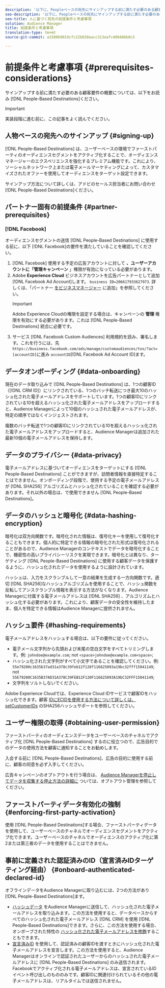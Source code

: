 ```yaml
---
description: '以下に、Peopleベースの宛先にサインアップする前に満たす必要のある顧客要件の概要を示します。  '
seo-description: '以下に、Peopleベースの宛先にサインアップする前に満たす必要のある顧客要件の概要を示します。  '
seo-title: 人に基づく宛先の前提条件と考慮事項
solution: Audience Manager
title: 前提条件と考慮事項
translation-type: tm+mt
source-git-commit: a3380b9019cfc22b020aacc313eafc409486b0c5

---
```



# 前提条件と考慮事項 {#prerequisites-considerations}

サインアップする前に満たす必要のある顧客要件の概要については、以下をお読み [!DNL People-Based Destinations]ください。

>[!IMPORTANT]
> 実装段階に進む前に、この記事をよく読んでください。

## 人物ベースの宛先へのサインアップ {#signing-up}

[!DNL People-Based Destinations] は、ユーザーベースの環境でファーストパーティのオーディエンスセグメントをアクティブ化することで、オーディエンスマネージャーのエクスペリエンスを強化するプレミアム機能です。これにより、ソーシャルネットワーク上または電子メールマーケティングによって、カスタマイズされたオファーを使用してオーディエンスをターゲット設定できます。

サインアップ方法について詳しくは、アドビのセールス担当者にお問い合わせ [!DNL People-Based Destinations]ください。

## パートナー固有の前提条件 {#partner-prerequisites}

### [!DNL Facebook]

オーディエンスセグメントの送信 [!DNL People-Based Destinations] に使用する前に、以下 [!DNL Facebook]の要件を満たしていることを確認してください。

1. [!DNL Facebook] 使用する予定の広告アカウントに対して **、ユーザーアカウントに「管理キャンペーン** 」権限が有効になっている必要があります。
1. Adobe **Experience Cloud** ビジネスアカウントを広告パートナーとして追加 [!DNL Facebook Ad Account]します。 `business ID=206617933627973`. 詳しくは、「パートナー [をビジネスマネージャー](https://www.facebook.com/business/help/708679622611131) に追加」を参照してください。
   >[!IMPORTANT]
   > Adobe Experience Cloudの権限を設定する場合は、キャンペーンの **管理** 権限を有効にする必要があります。これは [!DNL People-Based Destinations] 統合に必要です。
1. サービス [!DNL Facebook Custom Audiences] 利用規約を読み、署名します。これを行うには、先 `https://business.facebook.com/ads/manage/customaudiences/tos/?act=[accountID]`に進み `accountID`[!DNL Facebook Ad Account ID]ます。

## データオンボーディング {#data-onboarding}

現在のデータ取り込みで [!DNL People-Based Destinations] は、1つの顧客ID（[!DNL CRM ID]）にリンクされている、1つのバッチ転送につき最大10のハッシュ化された電子メールアドレスをサポートしています。1つの顧客IDにリンクされている10を超えるハッシュ化された電子メールアドレスをアップロードすると、Audience Managerによって10個のハッシュされた電子メールアドレスが、特定の順序ではなくインジェストされます。

複数のバッチ転送で1つの顧客IDにリンクされている10を超えるハッシュ化された電子メールアドレスをアップロードすると、Audience Managerは追加された最新10個の電子メールアドレスを保持します。

## データのプライバシー {#data-privacy}

電子メールアドレスに基づいてオーディエンスをターゲットにする [!DNL People-Based Destinations] ことができますが、訪問者情報を直接特定することはできません。オンボーディング段階で、使用する予定の電子メールアドレスが [!DNL SHA256] アルゴリズムとハッシュ化されていることを確認する必要があります。それ以外の場合は、で使用できません [!DNL People-Based Destinations]。

## データのハッシュと暗号化 {#data-hashing-encryption}

暗号化は双方向関数です。暗号化された情報は、復号化キーを使用して復号化することもできます。個人的に特定できる情報の暗号化された形式は復号化されることがあるので、Audience Managerのコンテキストでデータを暗号化することで、機密性の高いプライバシーリスクを実現できます。暗号化とは異なり、ターゲティング [!DNL People-Based Destinations] に使用する顧客データを保護するように、ハッシュ化されたデータを使用するように設計されています。

ハッシュは、入力をスクランブルして一意の結果を生成する一方向関数です。適切 [!DNL SHA256]なハッシュアルゴリズムを使用することで、ハッシュ関数を反転してアンスクランブル情報を表示する方法がなくなります。Audience Managerに付属する電子メールアドレスは [!DNL SHA256] 、アルゴリズムとハッシュ化する必要があります。これにより、顧客データの安全性を維持したまま、個人を特定できる情報はAudience Managerに提供されません。

## ハッシュ要件 {#hashing-requirements}

電子メールアドレスをハッシュする場合は、以下の要件に従ってください。

* 電子メール文字列から先頭および末尾の空白文字をすべてトリミングします。例: `johndoe@example.com`; not `<space>johndoe@example.com<space>`;
* ハッシュ化された文字列がすべて小文字であることを確認してください。例: `55e79200c1635b37ad31a378c39feb12f120f116625093a19bc32fff15041149`; not `55E79200C1635B37AD31A378C39FEB12F120F116625093A19bC32FFF15041149`;
* 文字列をソルトしないでください。

Adobe Experience Cloudでは、Experience Cloud IDサービスで顧客IDをハッシュ化できます。顧客 [IDにECIDを使用する方法について詳しくは、setCustomerIDs](https://docs.adobe.com/content/help/en/id-service/using/reference/hashing-support.html) のSHA256ハッシュサポートを参照してください。

## ユーザー権限の取得 {#obtaining-user-permission}

ファーストパーティのオーディエンスデータをユーザーベースのチャネルでアクティブ化 [!DNL People-Based Destinations] するのに役立つので、広告目的でのデータの使用方法を顧客に通知することをお勧めします。

入会する前に [!DNL People-Based Destinations]、広告の目的に使用する前に、顧客の同意を必ず入手してください。

広告キャンペーンのオプトアウトを行う場合は、 [Audience Managerを停止してデータを収集する停止方法の詳細に](../../overview/data-security-and-privacy/opt-out-management.md) ついては、オプトアウト管理を参照してください。

## ファーストパーティデータ有効化の強制 {#enforcing-first-party-activation}

使用 [!DNL People-Based Destinations]する場合、ファーストパーティデータを使用して、ユーザーベースのチャネルでオーディエンスセグメントをアクティブ化できます。ユーザーベースのチャネルでオーディエンスのアクティブ化に第2または第三者のデータを使用することはできません。

## 事前に定義された認証済みのID（宣言済みIDターゲティング経由） {#onboard-authenticated-declared-id}

オフラインデータをAudience Managerに取り込むには、2つの方法があり [!DNL People-Based Destinations]ます。

* [ハッシュデータ](../../integration/sending-audience-data/batch-data-transfer-explained/batch-data-transfer-overview.md) をAudience Managerに送信して、ハッシュ化された電子メールアドレスを取り込みます。この方法を使用すると、データベースからすべてのハッシュ化された電子メールアドレス [!DNL CRM] を使用 [!DNL People-Based Destinations]できます。さらに、この方法を使用する場合、オンボーブされた特性の [ハッシュ化された電子メールアドレスを修飾](../traits/trait-qualification-reference.md)することもできます。
* [宣言済みID](../declared-ids.md) を使用して、認証済みの顧客IDを渡すときにハッシュ化された電子メールアドレスを宣言します。この方法を使用すると、Audience Managerはオンラインで認証されたユーザーからのハッシュされた電子メールアドレスに [!DNL People-Based Destinations] のみ送信されます。Facebookでアクティブ化される電子メールアドレスは、宣言されているIDイベント呼び出しのもののみです。顧客IDに関連付けられているその他の電子メールアドレスは、リアルタイムでは送信されません。
